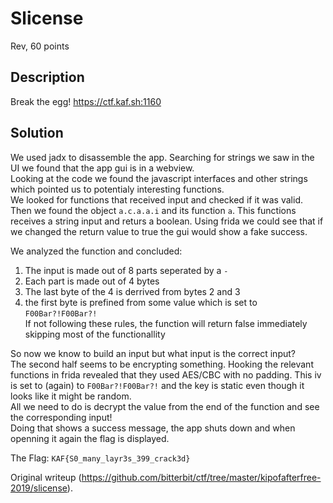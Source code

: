 # Slicense  
Rev, 60 points

## Description  
Break the egg! https://ctf.kaf.sh:1160

## Solution  
We used jadx to disassemble the app. Searching for strings we saw in the UI we
found that the app gui is in a webview.  
Looking at the code we found the javascript interfaces and other strings which
pointed us to potentialy interesting functions.  
We looked for functions that received input and checked if it was valid.  
Then we found the object `a.c.a.a.i` and its function `a`. This functions
receives a string input and returs a boolean. Using frida we could see that if
we changed the return value to true the gui would show a fake success.

We analyzed the function and concluded:  
1. The input is made out of 8 parts seperated by a `-`  
2. Each part is made out of 4 bytes   
3. The last byte of the 4 is derrived from bytes 2 and 3  
4. the first byte is prefined from some value which is set to `F00Bar?!F00Bar?!`  
If not following these rules, the function will return false immediately
skipping most of the functionallity

So now we know to build an input but what input is the correct input?  
The second half seems to be encrypting something. Hooking the relevant
functions in frida revealed that they used AES/CBC with no padding. This iv is
set to (again) to `F00Bar?!F00Bar?!` and the key is static even though it
looks like it might be random.  
All we need to do is decrypt the value from the end of the function and see
the corresponding input!  
Doing that shows a success message, the app shuts down and when openning it
again the flag is displayed.

The Flag: `KAF{S0_many_layr3s_399_crack3d}`  

Original writeup
(https://github.com/bitterbit/ctf/tree/master/kipofafterfree-2019/slicense).